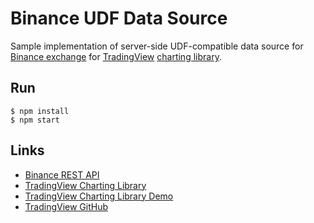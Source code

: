 # Binance UDF Data Source

Sample implementation of server-side UDF-compatible data source for [Binance exchange](https://www.binance.com/) for [TradingView](https://www.tradingview.com/) [charting library](https://www.tradingview.com/HTML5-stock-forex-bitcoin-charting-library/).

## Run

```
$ npm install
$ npm start
```

## Links

* [Binance REST API](https://github.com/binance-exchange/binance-official-api-docs)
* [TradingView Charting Library](https://www.tradingview.com/HTML5-stock-forex-bitcoin-charting-library/)
* [TradingView Charting Library Demo](https://charting-library.tradingview.com/)
* [TradingView GitHub](https://github.com/tradingview)
